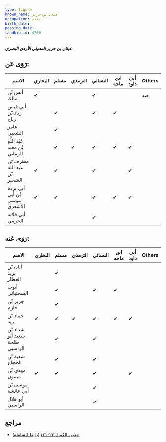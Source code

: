 ```yaml
---
type: figure
known_name: غيلان بن جرير
occupation: محدث
birth_date:
passing_date:
tahdhib_id: 4700
---
```

##### غيلان بن جرير المعولي الأزدي البصري

## رَوَى عَن:
| الاسم                          | البخاري | مسلم | الترمذي | النسائي | ابن ماجه | أبي داود | Others |
| ------------------------------ | ------- | ---- | ------- | ------- | -------- | -------- | ------ |
| أنس بْن مالك                   | ✔       |      |         | ✔       |          |          | صد     |
| أبي قيس زياد بْن رياح          |         | ✔    |         | ✔       | ✔        |          |        |
| عامر الشعبي                    |         | ✔    |         |         |          |          |        |
| عَبْد اللَّهِ بْن معبد الزماني |         | ✔    | ✔       | ✔       | ✔        | ✔        |        |
| مطرف بْن عَبد الله بْن الشخير  | ✔       | ✔    |         | ✔       |          | ✔        |        |
| أبي بردة بْن أَبي موسى الأشعري | ✔       | ✔    |         | ✔       | ✔        | ✔        |        |
| أبي قلابة الجرمي               |         |      |         | ✔       |          |          |        |
## رَوَى عَنه:
| الاسم                              | البخاري | مسلم | الترمذي | النسائي | ابن ماجه | أبي داود | Others |
| ---------------------------------- | ------- | ---- | ------- | ------- | -------- | -------- | ------ |
| أبان بْن يزيد العطار               |         | ✔    |         |         |          |          |        |
| أيوب السختياني                     |         | ✔    |         | ✔       | ✔        |          |        |
| جرير بْن حازم                      |         | ✔    |         |         |          |          |        |
| حماد بْن زيد                       | ✔       | ✔    | ✔       | ✔       | ✔        | ✔        |        |
| شداد بْن سَعِيد أَبُو طلحة الراسبي |         | ✔    |         | ✔       |          |          |        |
| شعبة بْن الحجاج                    |         | ✔    |         | ✔       |          |          |        |
| مهدي بْن ميمون                     | ✔       | ✔    |         | ✔       |          | ✔        |        |
| موسى بْن أَبي عائشة                |         |      |         | ✔       |          |          |        |
| أبو هلال الراسبي                   |         |      |         | ✔       |          |          |        |
## مراجع
- [تهذيب الكمال ٢٣-١٣١](obsidian://open?vault=Tahdhib-al-Kamal&file=Figures/٤٧٠٠-غيلان%20بن%20جرير%20المعولي%20الأزدي%20البصري) ([رابط الشاملة](https://shamela.ws/book/3722/12018))